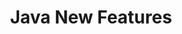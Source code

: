 ---
layout: flashcard-topic
# Main card
title: Java New Features
main_card_title: Java 5 to 16
main_card_bg: '#6586c3'
# Other cards
card_bg: '#9aacd5'
cards:
  - title: J2SE 5.0
    description: Enhanced For Loop, Generics, Enums, Autoboxing
  - title: Java SE 8 (LTS)
    description: Functional Programming - Lambdas & Streams, Static methods in interface
  - title: Java SE 9
    description: Modularization (Java Platform Module System)
  - title: Java SE 10
    description: Local Variable Type Inference
  - title: Java SE 14
    description: Switch Expressions (Preview in 12 and 13)
  - title: Java SE 15
    description: Text Blocks (Preview in 13)
  - title: Java SE 16 
    description: Record Classes (Preview in 14 and 15
  - title: All Java Versions 
    description: API Improvements, Performance and Garbage Collection Improvements
  - title: Java Modularization
    description: API Improvements, Performance and Garbage Collection Improvements
  - title: Switch Expression
    description: API Improvements, Performance and Garbage Collection Improvements
  - title: Text Blocks
    description: A new feature to write multiline strings with fewer escape characters.
  - title: Record Classes
    description: Record Classes (Preview in 14 and 15
  - title: Garbage Collection
    description: API Improvements, Performance and Garbage Collection Improvements
---
